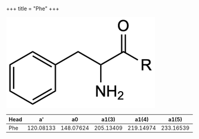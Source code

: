 +++
title = "Phe"
+++

![](/img/Phe.png?classes=border)

| Head           | a'        | a0        | a1(3)     | a1(4)     | a1(5)     | a1(Asn)   |
|----------------|-----------|-----------|-----------|-----------|-----------|-----------|
| Phe            | 120.08133 | 148.07624 | 205.13409 | 219.14974 | 233.16539 | 262.11917 |